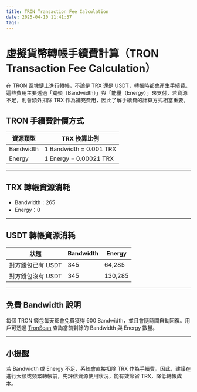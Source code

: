 ```yaml
---
title: TRON Transaction Fee Calculation
date: 2025-04-10 11:41:57
tags:
---
```


# 虛擬貨幣轉帳手續費計算（TRON Transaction Fee Calculation）

在 TRON 區塊鏈上進行轉帳，不論是 TRX 還是 USDT，轉帳時都會產生手續費。這些費用主要透過「寬頻（Bandwidth）」與「能量（Energy）」來支付，若資源不足，則會額外扣除 TRX 作為補充費用，因此了解手續費的計算方式相當重要。

## TRON 手續費計價方式
| 資源類型 | TRX 換算比例 |
|---------|--------------|
| Bandwidth | 1 Bandwidth = 0.001 TRX |
| Energy    | 1 Energy = 0.00021 TRX |

---

## TRX 轉帳資源消耗
- Bandwidth：265
- Energy：0

---

## USDT 轉帳資源消耗
| 狀態 | Bandwidth | Energy |
|------|-----------|--------|
| 對方錢包已有 USDT | 345 | 64,285 |
| 對方錢包沒有 USDT | 345 | 130,285 |

---

## 免費 Bandwidth 說明
每個 TRON 錢包每天都會免費獲得 600 Bandwidth，並且會隨時間自動回復。用戶可透過 [TronScan](https://tronscan.org/) 查詢當前剩餘的 Bandwidth 與 Energy 數量。

---

## 小提醒
若 Bandwidth 或 Energy 不足，系統會直接扣除 TRX 作為手續費。因此，建議在進行大額或頻繁轉帳前，先評估資源使用狀況，能有效節省 TRX，降低轉帳成本。
